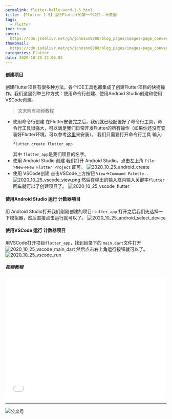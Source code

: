 ```yaml
---
permalink: flutter-hello-word-1-5.html
title: 【Flutter 1-5】运行Flutter的第一个项目——计数器
tags:
  - Flutter
toc: true
cover: 
  https://cdn.jsdelivr.net/gh/johnson8888/blog_pages/images/page_conver_flutter_blue.jpeg
thumbnail: 
  https://cdn.jsdelivr.net/gh/johnson8888/blog_pages/images/page_conver_flutter_blue.jpeg
categories: Flutter
date: 2020-10-25 21:06:04
---
```



#### **创建项目**
创建Flutter项目有很多种方法，各个IDE工具也都集成了创建Flutter项目的快捷操作。我们这里列举三种方式：使用命令行创建、使用Android Studio创建和使用VSCode创建。


> 文末附有视频教程
- 使用命令行创建
在Flutter安装完之后，我们就已经配置好了命令行工具，命令行工具很强大，可以满足我们日常开发Flutter的所有操作（如果你还没有安装好Flutter环境，可以参考[这里](http://fulade.me/2020/09/28/windows-install-flutter/)来安装）。
我们只需要打开命令行工具 输入:
    ``` bash
    flutter create flutter_app
    ```
    其中 `flutter_app`是我们项目的名字。
- 使用 Android Studio 创建
我们打开 Android Studio，点击左上角 `File`->`New`->`New Flutter Project` 即可。
![2020_10_25_android_create](https://cdn.jsdelivr.net/gh/Johnson8888/blog_pages/images/2020_10_25_android_create.png)
- 使用 VSCode创建
 点击VSCode上方按钮 `View`->`Command Palette..`
![2020_10_25_vscode_view.png](https://cdn.jsdelivr.net/gh/Johnson8888/blog_pages/images/2020_10_25_vscode_view.png)
然后在弹出的输入框内输入关键字`flutter`回车就可以了创建项目了。
![2020_10_25_vscode_flutter](https://cdn.jsdelivr.net/gh/Johnson8888/blog_pages/images/2020_10_25_vscode_flutter.png)

#### **使用Android Studio 运行 计数器项目**
用 Android Studio打开我们刚刚创建的项目`flutter_app`
打开之后我们先选择一下模拟器，然后直接点击运行就可以了。
![2020_10_25_android_select_device](https://cdn.jsdelivr.net/gh/Johnson8888/blog_pages/images/2020_10_25_android_select_device.png)

#### **使用VSCode 运行 计数器项目**
用VSCode打开项目`flutter_app`，找到目录下的 `main.dart`文件打开
![2020_10_25_vscode_main_dart](https://cdn.jsdelivr.net/gh/Johnson8888/blog_pages/images/2020_10_25_vscode_main_dart.png)
然后点击右上角运行按钮就可以了。
![2020_10_25_vscode_run](https://cdn.jsdelivr.net/gh/Johnson8888/blog_pages/images/2020_10_25_vscode_run.png)

#####  **视频教程**
<div style="position: relative; width: 100%; height: 0; padding-bottom: 75%;">
    <iframe src="//player.bilibili.com/player.html?aid=245172764&bvid=BV1wv411r7Po&cid=251359013&page=1"  scrolling="no" border="0" frameborder="no" framespacing="0" allowfullscreen="true" style="position: absolute; width: 100%; height: 100%; left: 0; top: 0;"></iframe>
</div>

***  
![公众号](https://cdn.jsdelivr.net/gh/johnson8888/blog_pages/images/page_footer.jpg)